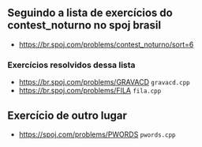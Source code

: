 ## Seguindo a lista de exercícios do contest_noturno no spoj brasil
- https://br.spoj.com/problems/contest_noturno/sort=6

### Exercícios resolvidos dessa lista
- https://br.spoj.com/problems/GRAVACD `gravacd.cpp`
- https://br.spoj.com/problems/FILA `fila.cpp`

## Exercício de outro lugar
- https://spoj.com/problems/PWORDS `pwords.cpp`
